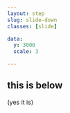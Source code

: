 ```yaml
---
layout: step
slug: slide-down
classes: [slide]

data:
  y: 3000
  scale: 3

---
```


## this is below

(yes it is)
